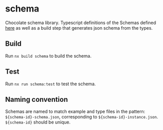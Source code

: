 # schema

Chocolate schema library. Typescript definitions of the Schemas defined [here](https://github.com/chocolatenetwork/Chocolate-Spec/blob/main/spec/v0-2/spec-v0-2.md) as well as a build step that generates json schema from the types.

## Build

Run `nx build schema` to build the schema.

## Test

Run `nx run schema:test` to test the schema.

## Naming convention

Schemas are named to match example and type files in the pattern: `${schema-id}-schema.json`, corresponding to `${schema-id}-instance.json`. `${schema-id}` should be unique.
